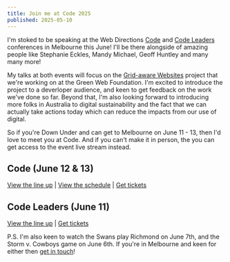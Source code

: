 ```yaml
---
title: Join me at Code 2025
published: 2025-05-10
---
```


I'm stoked to be speaking at the Web Directions [Code](https://webdirections.org/code/) and [Code Leaders](https://webdirections.org/leaders/) conferences in Melbourne this June! I'll be there alongside of amazing people like Stephanie Eckles, Mandy Michael, Geoff Huntley and many many more!

My talks at both events will focus on the [Grid-aware Websites](https://www.thegreenwebfoundation.org/tools/grid-aware-websites/) project that we're working on at the Green Web Foundation. I'm excited to introduce the project to a deverloper audience, and keen to get feedback on the work we've done so far. Beyond that, I'm also looking forward to introducing more folks in Australia to digital sustainability and the fact that we can actually take actions today which can reduce the impacts from our use of digital.

So if you're Down Under and can get to Melbourne on June 11 - 13, then I'd love to meet you at Code. And if you can't make it in person, the you can get access to the event live stream instead.

## Code (June 12 & 13)

[View the line up](https://webdirections.org/code/index.php#speakers) | [View the schedule](https://webdirections.org/code/schedule.php) | [Get tickets](https://webdirections.org/code/index.php#register)

## Code Leaders (June 11)

[View the line up](https://webdirections.org/leaders/index.php#bigideas) | [Get tickets](https://webdirections.org/leaders/index.php#register)

P.S. I'm also keen to watch the Swans play Richmond on June 7th, and the Storm v. Cowboys game on June 6th. If you're in Melbourne and keen for either then [get in touch](/contact)!
